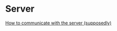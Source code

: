 # Server 

[How to communicate with the server (supposedly)](https://github.com/s111/ServerAndClient/wiki/How-to-communicate-with-the-server-(supposedly))
